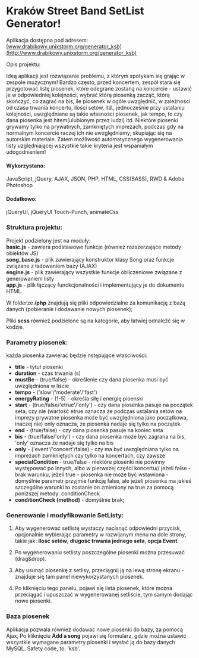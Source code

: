 # Kraków Street Band SetList Generator! #
Aplikacja dostępna pod adresem:
[www.drabikowy.unixstorm.org/generator_ksb](http://www.drabikowy.unixstorm.org/generator_ksb) <br>

Opis projektu:<br>

Ideą aplikacji jest rozwiązanie problemu, z którym spotykam się grając w zespole muzycznym! Bardzo często, przed koncertem, zespół stara się przygotować listę piosenek, które odegrane zostaną na koncercie - ustawić je w odpowiedniej kolejności, wybrać którą piosenką zacząć, którą skończyć, co zagrać na bis, ile piosenek w ogóle uwzględnić, w zależności od czasu trwania koncertu, ilości setów, itd., jednocześnie przy ustalaniu kolejności, uwzględniane są takie własności piosenek, jak tempo, to czy dana piosenka jest hitem(ulubionym przez ludzi) itd. Niektóre piosenki grywamy tylko na prywatnych, zamkniętych imprezach, podczas gdy na normalnym koncercie raczej ich nie uwzględniamy, skupiając się na autorskim materiale.
Zatem możliwość automatycznego wygenerowania listy uzględniającej wszystkie takie kryteria jest wspaniałym udogodnieniem!

#### Wykorzystano:
JavaScript, jQuery, AJAX, JSON, PHP, HTML, CSS(SASS), RWD & Adobe Photoshop

#### Dodatkowo:
jQueryUI, jQueryUI Touch-Punch, animateCss

### Struktura projektu:
Projekt podzielony jest na moduły: <br>
**basic.js** - zawiera podstawowe funkcje (również rozszerzające metody obiektów JS)<br>
**song_base.js** - plik zawierający konstruktor klasy Song oraz funkcje związane z ładowaniem bazy (AJAX)<br>
**engine.js** - plik zawierający wszystkie funkcje obliczeniowe związane z generowaniem listy<br>
**app.js** - plik łączący funckcjonalności i implementujący je do dokumentu HTML.

W folderze **/php** znajdują się pliki odpowiedzialne za komunikację z bazą danych (pobieranie i dodawanie nowych piosenek);

Pliki **scss** również podzielone są na kategorie, aby łatwiej odnaleźć się w kodzie.

### Parametry piosenek:
każda piosenka zawierać będzie nstępujące właściwości:

*  **title** - tytuł piosenki
* **duration** - czas trwania (s)
* **mustBe** - (true/false) - określenie czy dana piosenka musi być uwzględniona w liście
* **tempo** - ('slow'/'moderate'/'fast')
* **energyRating** - (1-5) - określa siłę i energię pioenski
* **start** - (true/false/'etrue'/'only') - czy dana piosenka pasuje na początek seta, czy nie (wartość etrue oznacza że podczas ustalania setów na imprezy prywatne piosenka może być uwzględniona jako początkowa, inaczej nie) only oznacza, że piosenka nadaje się tylko na początek
* **end** - (true/false) - czy dana piosenka pasuje na koniec seta
* **bis** - (true/false/'only') - czy dana piosenka może być zagrana na bis, 'only' oznacza że nadaje się tylko na bis
* **only** - ('event'/'concert'/false)  - czy ma być uwzględniana tylko na imprezach zamkniętych czy tylko na koncertach, czy zawsze
* **specialCondition** - true/false - niektóre piosenki nie powinny występować po innych, albo w pierwszej części koncertu// jeżeli false - brak warunku, jeżeli true - piosenka nie może być wstawiona - domyślnie parametr przyjmie funkcję false, ale jeżeli piosenka ma jakieś szczególne warunki to zostanie on zmieniony na true za pomocą poniższej metody: conditionCheck
* **conditionCheck (method)** - domyślnie brak;

### Generowanie i modyfikowanie SetListy:

1. Aby wygenerować setlistę wystaczy nacisnąć odpowiedni przycisk, opcjonalnie wybierając parametry w rozwijanym menu na dole strony, takie jak:  **Ilość setów**, **długość trwania jednego seta**, **opcja Event**.

2. Po wygenerowaniu setlisty poszczególne piosenki można przesuwać (drag&drop).
3. Aby usunąć piosenkę z setlisy, przeciągnij ją na lewą stronę ekranu - znajduje się tam panel niewykorzystanych piosenek.

4. Po kliknięciu tego panelu, pojawi się lista piosenek, które można przeciągać i upuszczać w wygenerowanej setliście, tym samym dodając nowe piosenki.


### Baza piosenek
Aplikacja pozwala również dodawać nowe piosenki do bazy, za pomocą Ajax,
Po kliknięciu **Add a song** pojawi się formularz, gdzie można ustawić wszystkie wymagane parametry piosenki i wysłać ją do bazy danych MySQL.
Safety code, to: 'ksb'.
